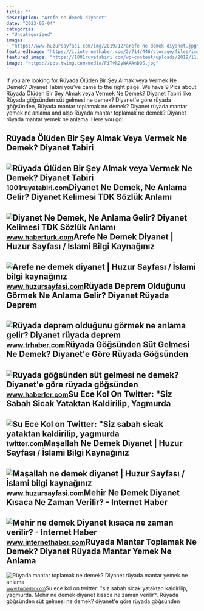 ```yaml
---
title: ""
description: "Arefe ne demek diyanet"
date: "2023-05-04"
categories:
- "Uncategorized"
images:
- "https://www.huzursayfasi.com/img/2019/12/arefe-ne-demek-diyanet.jpg"
featuredImage: "https://i.internethaber.com/2/714/446/storage/files/images/2021/06/23/megir-Mjia_cover.jpg"
featured_image: "https://1001ruyatabiri.com/wp-content/uploads/2019/11/ruyada-olu-gormek-ruyada-olum-gormek-oldugunu-gormek-olunun-dirilmesi-olmus-birini-gormek-oldugunu-gormek-annenin-babanin-cocugunun.jpg"
image: "https://pbs.twimg.com/media/FiTvk2yWAAAnDOS.jpg"
---
```


If you are looking for Rüyada Ölüden Bir Şey Almak veya Vermek Ne Demek? Diyanet Tabiri you've came to the right page. We have 9 Pics about Rüyada Ölüden Bir Şey Almak veya Vermek Ne Demek? Diyanet Tabiri like Rüyada göğsünden süt gelmesi ne demek? Diyanet'e göre rüyada göğsünden, Rüyada mantar toplamak ne demek? Diyanet rüyada mantar yemek ne anlama and also Rüyada mantar toplamak ne demek? Diyanet rüyada mantar yemek ne anlama. Here you go:

Rüyada Ölüden Bir Şey Almak Veya Vermek Ne Demek? Diyanet Tabiri
----------------------------------------------------------------

 ![Rüyada Ölüden Bir Şey Almak veya Vermek Ne Demek? Diyanet Tabiri](https://1001ruyatabiri.com/wp-content/uploads/2019/11/ruyada-olu-gormek-ruyada-olum-gormek-oldugunu-gormek-olunun-dirilmesi-olmus-birini-gormek-oldugunu-gormek-annenin-babanin-cocugunun.jpg) <small>1001ruyatabiri.com</small>Diyanet Ne Demek, Ne Anlama Gelir? Diyanet Kelimesi TDK Sözlük Anlamı
---------------------------------------------------------------------

 ![Diyanet Ne Demek, Ne Anlama Gelir? Diyanet Kelimesi TDK Sözlük Anlamı](https://im.haberturk.com/nedemek/diyanet-ne-demek.jpg) <small>www.haberturk.com</small>Arefe Ne Demek Diyanet | Huzur Sayfası / İslami Bilgi Kaynağınız
----------------------------------------------------------------

 ![Arefe ne demek diyanet | Huzur Sayfası / İslami bilgi kaynağınız](https://www.huzursayfasi.com/img/2019/12/arefe-ne-demek-diyanet.jpg) <small>www.huzursayfasi.com</small>Rüyada Deprem Olduğunu Görmek Ne Anlama Gelir? Diyanet Rüyada Deprem
--------------------------------------------------------------------

 ![Rüyada deprem olduğunu görmek ne anlama gelir? Diyanet rüyada deprem](https://www.trhaber.com/images/haberler/2022/04/ruyada_deprem_oldugunu_gormek_ne_anlama_gelir_diyanet_ruyada_deprem_oldugunu_gormek_ve_sallanmak_ne_demek_ruya_tabirleri_diyanet_h41834_7fc7e.jpg) <small>www.trhaber.com</small>Rüyada Göğsünden Süt Gelmesi Ne Demek? Diyanet'e Göre Rüyada Göğsünden
----------------------------------------------------------------------

 ![Rüyada göğsünden süt gelmesi ne demek? Diyanet'e göre rüyada göğsünden](https://i.hbrcdn.com/haber/2022/10/05/ruyada-gogsunden-sut-gelmesi-ne-anlama-gelir-15335330_6420_amp.jpg) <small>www.haberler.com</small>Su Ece Kol On Twitter: "Siz Sabah Sicak Yataktan Kaldirilip, Yagmurda
---------------------------------------------------------------------

 ![Su Ece Kol on Twitter: "Siz sabah sicak yataktan kaldirilip, yagmurda](https://pbs.twimg.com/media/FiTvk2yWAAAnDOS.jpg) <small>twitter.com</small>Maşallah Ne Demek Diyanet | Huzur Sayfası / İslami Bilgi Kaynağınız
-------------------------------------------------------------------

 ![Maşallah ne demek diyanet | Huzur Sayfası / İslami bilgi kaynağınız](https://www.huzursayfasi.com/img/2019/02/masallah-ne-demek-diyanet.jpg) <small>www.huzursayfasi.com</small>Mehir Ne Demek Diyanet Kısaca Ne Zaman Verilir? - Internet Haber
----------------------------------------------------------------

 ![Mehir ne demek Diyanet kısaca ne zaman verilir? - Internet Haber](https://i.internethaber.com/2/714/446/storage/files/images/2021/06/23/megir-Mjia_cover.jpg) <small>www.internethaber.com</small>Rüyada Mantar Toplamak Ne Demek? Diyanet Rüyada Mantar Yemek Ne Anlama
----------------------------------------------------------------------

 ![Rüyada mantar toplamak ne demek? Diyanet rüyada mantar yemek ne anlama](https://i.hbrcdn.com/haber/2021/03/30/ruyada-mantar-toplamak-ne-demek-diyanet-ruyada-14030005_2795_amp.jpg) <small>www.haberler.com</small>Su ece kol on twitter: "siz sabah sicak yataktan kaldirilip, yagmurda. Mehir ne demek diyanet kısaca ne zaman verilir?. Rüyada göğsünden süt gelmesi ne demek? diyanet'e göre rüyada göğsünden
